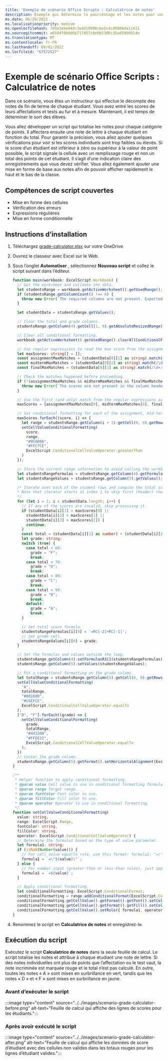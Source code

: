 ```yaml
---
title: 'Exemple de scénario Office Scripts : Calculatrice de notes'
description: Exemple qui détermine le pourcentage et les notes pour une classe d’étudiants.
ms.date: 06/29/2021
ms.localizationpriority: medium
ms.openlocfilehash: 7dda3ebe84dc3edd10998cbe2c4cd0806da11411
ms.sourcegitcommit: a6504f8b0d6b717457c6e0b5306c35ad3900914e
ms.translationtype: MT
ms.contentlocale: fr-FR
ms.lasthandoff: 09/02/2022
ms.locfileid: "67572527"
---
```

# <a name="office-scripts-sample-scenario-grade-calculator"></a>Exemple de scénario Office Scripts : Calculatrice de notes

Dans ce scénario, vous êtes un instructeur qui effectue le décompte des notes de fin de terme de chaque étudiant. Vous avez entré les scores de leurs affectations et tests au fur et à mesure. Maintenant, il est temps de déterminer le sort des élèves.

Vous allez développer un script qui totalise les notes pour chaque catégorie de points. Il affectera ensuite une note de lettre à chaque étudiant en fonction du total. Pour garantir la précision, vous allez ajouter quelques vérifications pour voir si les scores individuels sont trop faibles ou élevés. Si le score d’un étudiant est inférieur à zéro ou supérieur à la valeur de point possible, le script signale la cellule avec un remplissage rouge et non un total des points de cet étudiant. Il s’agit d’une indication claire des enregistrements que vous devez vérifier. Vous allez également ajouter une mise en forme de base aux notes afin de pouvoir afficher rapidement le haut et le bas de la classe.

## <a name="scripting-skills-covered"></a>Compétences de script couvertes

- Mise en forme des cellules
- Vérification des erreurs
- Expressions régulières
- Mise en forme conditionnelle

## <a name="setup-instructions"></a>Instructions d’installation

1. Téléchargez [grade-calculator.xlsx](grade-calculator.xlsx) sur votre OneDrive.

1. Ouvrez le classeur avec Excel sur le Web.

1. Sous l’onglet **Automatiser** , sélectionnez **Nouveau script** et collez le script suivant dans l’éditeur.

    ```TypeScript
    function main(workbook: ExcelScript.Workbook) {
      // Get the worksheet and validate the data.
      let studentsRange = workbook.getActiveWorksheet().getUsedRange();
      if (studentsRange.getColumnCount() !== 6) {
        throw new Error(`The required columns are not present. Expected column headers: "Student ID | Assignment score | Mid-term | Final | Total | Grade"`);
      }

      let studentData = studentsRange.getValues();

      // Clear the total and grade columns.
      studentsRange.getColumn(4).getCell(1, 0).getAbsoluteResizedRange(studentData.length - 1, 2).clear();

      // Clear all conditional formatting.
      workbook.getActiveWorksheet().getUsedRange().clearAllConditionalFormats();

      // Use regular expressions to read the max score from the assignment, mid-term, and final scores columns.
      let maxScores: string[] = [];
      const assignmentMaxMatches = (studentData[0][1] as string).match(/\d+/);
      const midtermMaxMatches = (studentData[0][2] as string).match(/\d+/);
      const finalMaxMatches = (studentData[0][3] as string).match(/\d+/);

      // Check the matches happened before proceeding.
      if (!(assignmentMaxMatches && midtermMaxMatches && finalMaxMatches)) {
        throw new Error(`The scores are not present in the column headers. Expected format: "Assignments (n)|Mid-term (n)|Final (n)"`);
      }

      // Use the first (and only) match from the regular expressions as the max scores.
      maxScores = [assignmentMaxMatches[0], midtermMaxMatches[0], finalMaxMatches[0]];

      // Set conditional formatting for each of the assignment, mid-term, and final scores columns.
      maxScores.forEach((score, i) => {
        let range = studentsRange.getColumn(i + 1).getCell(0, 0).getRowsBelow(studentData.length - 1);
        setCellValueConditionalFormatting(
          score,
          range,
          "#9C0006",
          "#FFC7CE",
          ExcelScript.ConditionalCellValueOperator.greaterThan
        )
      });

      // Store the current range information to avoid calling the workbook in the loop.
      let studentsRangeFormulas = studentsRange.getColumn(4).getFormulasR1C1();
      let studentsRangeValues = studentsRange.getColumn(5).getValues();

      /* Iterate over each of the student rows and compute the total score and letter grade.
      * Note that iterator starts at index 1 to skip first (header) row.
      */
      for (let i = 1; i < studentData.length; i++) {
        // If any of the scores are invalid, skip processing it.
        if (studentData[i][1] > maxScores[0] ||
          studentData[i][2] > maxScores[1] ||
          studentData[i][3] > maxScores[2]) {
          continue;
        }
        const total = (studentData[i][1] as number) + (studentData[i][2] as number) + (studentData[i][3] as number);
        let grade: string;
        switch (true) {
          case total < 60:
            grade = "F";
            break;
          case total < 70:
            grade = "D";
            break;
          case total < 80:
            grade = "C";
            break;
          case total < 90:
            grade = "B";
            break;
          default:
            grade = "A";
            break;
        }
    
        // Set total score formula.
        studentsRangeFormulas[i][0] = '=RC[-2]+RC[-1]';
        // Set grade cell.
        studentsRangeValues[i][0] = grade;
      }

      // Set the formulas and values outside the loop.
      studentsRange.getColumn(4).setFormulasR1C1(studentsRangeFormulas);
      studentsRange.getColumn(5).setValues(studentsRangeValues);

      // Put a conditional formatting on the grade column.
      let totalRange = studentsRange.getColumn(5).getCell(0, 0).getRowsBelow(studentData.length - 1);
      setCellValueConditionalFormatting(
        "A",
        totalRange,
        "#001600",
        "#C6EFCE",
        ExcelScript.ConditionalCellValueOperator.equalTo
      );
      ["D", "F"].forEach((grade) => {
        setCellValueConditionalFormatting(
          grade,
          totalRange,
          "#443300",
          "#FFEE22",
          ExcelScript.ConditionalCellValueOperator.equalTo
        );
      })
      // Center the grade column.
      studentsRange.getColumn(5).getFormat().setHorizontalAlignment(ExcelScript.HorizontalAlignment.center);
    }

    /**
     * Helper function to apply conditional formatting.
     * @param value Cell value to use in conditional formatting formula1.
     * @param range Target range.
     * @param fontColor Font color to use.
     * @param fillColor Fill color to use.
     * @param operator Operator to use in conditional formatting.
     */
    function setCellValueConditionalFormatting(
      value: string,
      range: ExcelScript.Range,
      fontColor: string,
      fillColor: string,
      operator: ExcelScript.ConditionalCellValueOperator) {
      // Determine the formula1 based on the type of value parameter.
      let formula1: string;
      if (isNaN(Number(value))) {
        // For cell value equalTo rule, use this format: formula1: "=\"A\"",
        formula1 = `=\"${value}\"`;
      } else {
        // For number input (greater-than or less-than rules), just append '='.
        formula1 = `=${value}`;
      }

      // Apply conditional formatting.
      let conditionalFormatting: ExcelScript.ConditionalFormat;
      conditionalFormatting = range.addConditionalFormat(ExcelScript.ConditionalFormatType.cellValue);
      conditionalFormatting.getCellValue().getFormat().getFont().setColor(fontColor);
      conditionalFormatting.getCellValue().getFormat().getFill().setColor(fillColor);
      conditionalFormatting.getCellValue().setRule({ formula1, operator });
    }
    ```

1. Renommez le script en **Calculatrice de notes** et enregistrez-le.

## <a name="running-the-script"></a>Exécution du script

Exécutez le script **Calculatrice de notes** dans la seule feuille de calcul. Le script totalise les notes et attribue à chaque étudiant une note de lettre. Si des notes individuelles ont plus de points que l’affectation ou le test vaut, la note incriminée est marquée rouge et le total n’est pas calculé. En outre, toutes les notes « A » sont mises en surbrillance en vert, tandis que les notes « D » et « F » sont mises en surbrillance en jaune.

### <a name="before-running-the-script"></a>Avant d’exécuter le script

:::image type="content" source="../../images/scenario-grade-calculator-before.png" alt-text="Feuille de calcul qui affiche des lignes de scores pour les étudiants.":::

### <a name="after-running-the-script"></a>Après avoir exécuté le script

:::image type="content" source="../../images/scenario-grade-calculator-after.png" alt-text="Feuille de calcul qui affiche les données de score d’étudiant avec des cellules non valides dans les totaux rouges pour les lignes d’étudiant valides.":::
